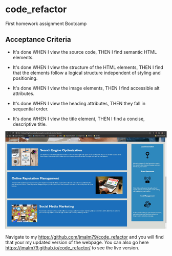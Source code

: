 # code_refactor
First homework assignment Bootcamp


## Acceptance Criteria

* It's done WHEN I view the source code, THEN I find semantic HTML elements.

* It's done WHEN I view the structure of the HTML elements, THEN I find that the elements follow a logical structure independent of styling and positioning.

* It's done WHEN I view the image elements, THEN I find accessible alt attributes.

* It's done WHEN I view the heading attributes, THEN they fall in sequential order.

* It's done WHEN I view the title element, THEN I find a concise, descriptive title.

![The Horiseon webpage includes a navigation bar, a header image, and cards with text and images at the bottom of the page.](assets/images/screen_shot_josh_alm.jpg)


Navigate to my <https://github.com/jmalm79/code_refactor> and you will find that your my updated version of the webpage. You can also go here <https://jmalm79.github.io/code_refactor/> to see the live version.  